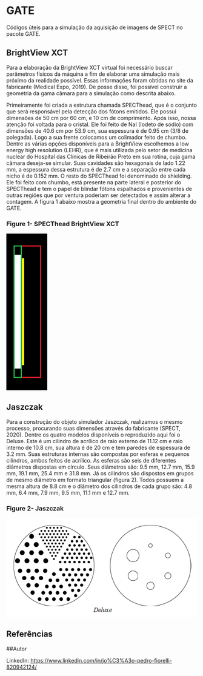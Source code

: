 # GATE
Códigos úteis para a simulação da aquisição de imagens de SPECT no pacote GATE.

## BrightView XCT

Para a elaboração da BrightView XCT virtual foi necessário buscar parâmetros físicos da máquina a fim de elaborar uma simulação mais próximo da realidade possível. Essas informações foram obtidas no site da fabricante (Medical Expo, 2019). De posse disso, foi possível construir a geometria da gama câmara para a simulação como descrita abaixo.

Primeiramente foi criada a estrutura chamada SPECThead, que é o conjunto que será responsável pela detecção dos fótons emitidos. Ele possui dimensões de 50 cm por 60 cm, e 10 cm de comprimento. Após isso, nossa atenção foi voltada para o cristal. Ele foi feito de NaI (Iodeto de sódio) com dimensões de 40.6 cm por 53.9 cm, sua espessura é de 0.95 cm (3/8 de polegada). Logo a sua frente colocamos um colimador feito de chumbo. Dentre as várias opções disponíveis para a BrightView escolhemos a low energy high resolution (LEHR), que é mais utilizada pelo setor de medicina nuclear do Hospital das Clínicas de Ribeirão Preto em sua rotina, cuja gama câmara deseja-se simular. Suas cavidades são hexagonais de lado 1.22 mm, a espessura dessa estrutura é de 2.7 cm e a separação entre cada nicho é de 0.152 mm. O resto do SPECThead foi denominado de shielding. Ele foi feito com chumbo, está presente na parte lateral e posterior do SPECThead e tem o papel de blindar fótons espalhados e provenientes de outras regiões que por ventura poderiam ser detectados e assim alterar a contagem. A figura 1 abaixo mostra a geometria final dentro do ambiente do GATE.

### Figure 1- SPECThead BrightView XCT

![SPECThead BrightView XCT](https://github.com/JoaoFiorelli/GATE/blob/master/assets/SPECTheadFINAL.PNG)

## Jaszczak

Para a construção do objeto simulador Jaszczak, realizamos o mesmo processo, procurando suas dimensões através do fabricante (SPECT, 2020). Dentre os quatro modelos disponíveis o reproduzido aqui foi o Deluxe. Este é um cilindro de acrílico de raio externo de 11.12 cm e raio interno de 10.8 cm, sua altura é de 20 cm e tem paredes de espessura de 3.2 mm. Suas estruturas internas são compostas por esferas e pequenos cilíndros, ambos feitos de acrílico. As esferas são seis de diferentes diâmetros dispostas em círculo. Seus diâmetros são: 9.5 mm, 12.7 mm, 15.9 mm, 19.1 mm, 25.4 mm e 31.8 mm. Já os cilindros são dispostos em grupos de mesmo diâmetro em formato triangular (figura 2). Todos possuem a mesma altura de 8.8 cm e o diâmetro dos cilindros de cada grupo são: 4.8 mm, 6.4 mm, 7.9 mm, 9.5 mm, 11.1 mm e 12.7 mm. 

### Figure 2- Jaszczak

![Jaszczak](https://github.com/JoaoFiorelli/GATE/blob/master/assets/jaszczak.PNG)

## Referências

##Autor

LinkedIn: https://www.linkedin.com/in/jo%C3%A3o-pedro-fiorelli-820942124/

